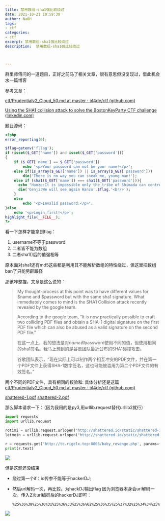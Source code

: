 ```yaml
---
title: 禁用数组-sha1强比较绕过
date: 2021-10-21 10:59:30
author: Na0H
tags:	
- ctf
categories:
- ctf
excerpt: 禁用数组-sha1强比较绕过
description:  禁用数组-sha1强比较绕过



---
```


<!-- more -->



群里师傅问的一道题目，正好之前马了相关文章，很有意思但没复现过，借此机会水一篇博客

参考文章：

[ctf/Prudentialv2_Cloud_50.md at master · bl4de/ctf (github.com)](https://github.com/bl4de/ctf/blob/master/2017/BostonKeyParty_2017/Prudentialv2/Prudentialv2_Cloud_50.md)

[Using the SHA1 collision attack to solve the BostonKeyParty CTF challenge (linkedin.com)](https://www.linkedin.com/pulse/using-sha1-collision-attack-solve-bostonkeyparty-ctf-rotimi)

题目源码：

```php
<?php
error_reporting(0);

$flag=getenv('fllag');
if (isset($_GET['name']) and isset($_GET['password'])) 
{
    if ($_GET['name'] == $_GET['password'])
        echo '<p>Your password can not be your name!</p>';
    else if(is_array($_GET['name']) || is_array($_GET['password']))
        die('There is no way you can sneak me, young man!');
    else if (sha1($_GET['name']) === sha1($_GET['password'])){
      echo "Hanzo:It is impossible only the tribe of Shimada can controle the dragon<br/>";
      die('Genji:We will see again Hanzo'.$flag.'<br/>');
    }
    else
        echo '<p>Invalid password.</p>';
}else
    echo '<p>Login first!</p>';
highlight_file(__FILE__);
?>
```

看一下怎样才能拿到flag：

1. username不等于password
2. 二者皆不能为数组
3. 二者sha1()后的值强相等

原本面对sha1还有md5这些都是利用其不能解析数组的特性绕过，但这里把数组ban了只能另辟蹊径

那该咋整捏，文章是这么说的：

> My thought-process at this point was to have different values for $name and $password but with the same sha1 signature. What immediately comes to mind is the SHA1 Collision attack recently revealed by the google team.
>
> According to the google team, “It is now practically possible to craft two colliding PDF files and obtain a SHA-1 digital signature on the first PDF file which can also be abused as a valid signature on the second PDF file.”
>
> 
>
> 在这一点上，我的想法是对$name和$password使用不同的值，但使用相同的sha1签名。我马上想到的是谷歌团队最近公布的SHA1碰撞攻击。
>
> 谷歌团队表示，“现在实际上可以制作两个相互冲突的PDF文件，并在第一个PDF文件上获得SHA-1数字签名，这也可能被滥用为第二个PDF文件的有效签名。”

两个不同的PDF文件，具有相同的校验和:
具体分析还是这篇[ctf/Prudentialv2_Cloud_50.md at master · bl4de/ctf (github.com)](https://github.com/bl4de/ctf/blob/master/2017/BostonKeyParty_2017/Prudentialv2/Prudentialv2_Cloud_50.md)

[shattered-1.pdf](http://shattered.io/static/shattered-1.pdf)
[shattered-2.pdf](http://shattered.io/static/shattered-2.pdf)

那么脚本请求一下：（因为我用的是py3,用urllib.request替代urllib2就行）

```python
import requests
import urllib.request

rotimi = urllib.request.urlopen("http://shattered.io/static/shattered-1.pdf").read()[:500];
letmein = urllib.request.urlopen("http://shattered.io/static/shattered-2.pdf").read()[:500];

r = requests.get('http://tc.rigelx.top:8003/baby_revenge.php', params={'name': rotimi, 'password': letmein});
print(r.text)
```

![](https://i.loli.net/2021/10/21/ZsAjVBFcOJb9H7w.png)



但是这题还没结束

- 绕过第一个if：id传参不能等于hackerDJ;

- 然后url解码一次，再比较，为hackDJ输出flag
  因为浏览器本身会url解码一次，传入2次url编码后的hackerDJ即可：

  ```
  %25%36%38%25%36%31%25%36%33%25%36%62%25%36%35%25%37%32%25%34%34%25%34%61
  ```

![](https://i.loli.net/2021/10/21/kXvsWhPyjnJu4wa.png)
